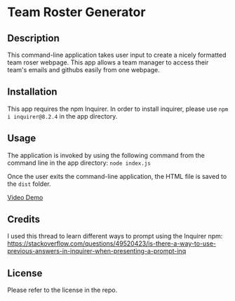# Team Roster Generator

## Description

This command-line application takes user input to create a nicely formatted team roser webpage.
This app allows a team manager to access their team's emails and githubs easily from one webpage.


## Installation

This app requires the npm Inquirer.
In order to install inquirer, please use `npm i inquirer@8.2.4` in the app directory.

## Usage

The application is invoked by using the following command from the command line in the app directory: 
    `node index.js`

Once the user exits the command-line application, the HTML file is saved to the `dist` folder.

[Video Demo](https://drive.google.com/file/d/1vFf4CSdStcBSUooMKlSVmGFcNba2QEdZ/view)

## Credits

I used this thread to learn different ways to prompt using the Inquirer npm:
https://stackoverflow.com/questions/49520423/is-there-a-way-to-use-previous-answers-in-inquirer-when-presenting-a-prompt-inq

## License
Please refer to the license in the repo.